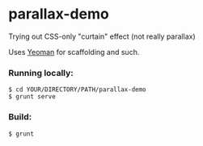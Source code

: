 parallax-demo
=============

Trying out CSS-only "curtain" effect (not really parallax)

Uses [Yeoman](http://yeoman.io/) for scaffolding and such.


### Running locally:
```
$ cd YOUR/DIRECTORY/PATH/parallax-demo
$ grunt serve
```

### Build:
```
$ grunt
```
